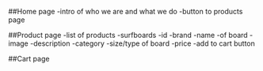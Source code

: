 ##Home page
-intro of who we are and what we do
-button to products page


##Product page
    -list of products
        -surfboards
            -id 
                -brand
            -name
                -of board
            -image
            -description
            -category
                -size/type of board
            -price
        -add to cart button

##Cart page



